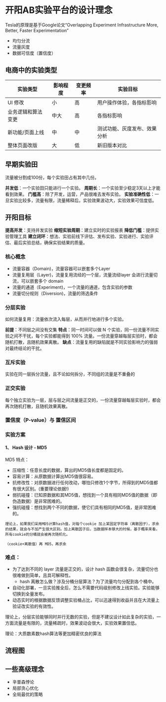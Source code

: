 # 开阳AB实验平台的设计理念

Tesla的原理是基于Google论文“Overlapping Experiment Infrastructure More, Better, Faster Experimentation”

- 均匀分流
- 流量灰度
- 数据可信度（置信度）

## 电商中的实验类型


| 实验类型 | 影响程度 | 变更频率 | 实验目标 | 
| --- | --- | --- | --- |
| UI 修改 | 小 | 高 | 用户操作体验，各指标影响 |
| 业务逻辑和算法变更 | 中大 | 高 | 各指标影响 |
| 新功能/页面上线 | 中 | 中 | 测试功能、灰度发布、效果分析 |
| 整体页面改版 | 大 | 低 | 新旧版本对比 |

## 早期实验田

流量被分割成100份，每个实验田占有其中几份。

**并发低**：一个实验田只能进行一个实验。
**周期长**：一个实验至少稳定3天以上才能看到效果。
**门槛高**：除了开发，运营，产品很难去发布实验。
**实验准确性低**：一旦实验比较多，流量有限，流量稀释后，实验效果波动大，实验效果可信度低。

## 开阳目标

**提高并发**：支持并发实验
**缩短实验周期**：建立实时的实验报表
**降低门槛**：提供实验管理工具
**建立闭环**：想法、实验前线下评估、发布实验、实验进行、实验评估、最后实验总结，确保实验结果的质量。

### 核心概念

- 流量容器（Domain)，流量容器可以嵌套多个Layer
- 流量复用层（Layer)，流量复用流经的一个层，流量流经layer 会进行流量切流，可以嵌套多个 domain
- 流量的通道（Experiment)，一个流量的通道，包含实验的参数
- 流量切分规则（Diversion)，流量的筛选条件

### 分层实验
如何流量复用：流量依次流入每层，从而并行地进行多个实验。

**前提**：不同层之间没有交集
**特点**：同一时间可以做 N 个实验，同一份流量不同实验之间不干扰，每个实验都能得到 100% 流量。一份流量穿越每层实验时，都会随机打散，且随机效果离散。
**缺点**：流量复用的缺陷就是不同实验影响力的强弱对最终结论的干扰。

### 互斥实验
	
实验在同一层拆分流量，且不论如何拆分，不同组的流量是不重叠的
	
### 正交实验

每个独立实验为一层，层与层之间流量是正交的，一份流量穿越每层实验时，都会再次随机打散，且随机效果离散。

### 置信度（P-value）与 置信区间



### 实验方案

#### 1、 Hash 设计 - MD5

MD5 特点：
- 压缩性：任意长度的数据，算出的MD5值长度都是固定的。
- 容易计算：从原数据计算出MD5值很容易。
- 抗修改性：对原数据进行任何改动，哪怕只修改1个字节，所得到的MD5值都有很大区别。(重要理论依据!)
- 弱抗碰撞：已知原数据和其MD5值，想找到一个具有相同MD5值的数据（即伪造数据）是非常困难的。
- 强抗碰撞：想找到两个不同的数据，使它们具有相同的MD5值，是非常困难的。

```
理论上，如果我们采用MD5计算hash值，对每个cookie 加上某固定字符串（离散因子），求余的结果，就会与不加产生很大区别。加上离散因子后，当数据样本够大的时候，基于概率来看，所有cookie的分桶就会被再次随机化。

（cookie+离散值）再 MD5，再求余
```

### 难点：

- 为了达到不同的 layer 流量是正交的，设计 hash 函数会很复杂，流量切分也很难做到简单，且具可解释性。
	- hash 离散怎么做？涉及分桶分层算法？为了流量均匀分配到各个桶中。
- 自动化部署，一旦实验推全后，怎么不需要代码级别修改上线实验。实验能够切换到全量发布。
- 动态实时的根据数据反馈调整实验桶占比，可以迅速得到收益并且在大流量上验证改实验的有效性。

理论上，分层实验能够同时并行无数的实验，但是不建议设计如此复杂的实验，一方面流量是有限的，流量稀疏时，效果波动会很大，实验效果置信低。

理论：大质数素数hash算法等更加精密优良的算法


## 流程图




## 一些高级理念

- 辛普森悖论
- 局部贪心优化
- 全局最优的策略